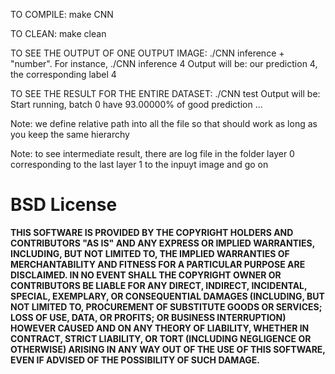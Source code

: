 TO COMPILE: make CNN

TO CLEAN: make clean

TO SEE THE OUTPUT OF ONE OUTPUT IMAGE: ./CNN inference + "number". For instance, ./CNN inference 4
	Output will be: our prediction 4, the corresponding label 4

TO SEE THE RESULT FOR THE ENTIRE DATASET: ./CNN test
	Output will be: Start running, batch 0 have 93.00000% of good prediction ... 

Note: we define relative path into all the file so that should work as long as you keep the same hierarchy

Note: to see intermediate result, there are log file in the folder layer
	0 corresponding to the last layer
	1 to the inpuyt image and go on 

# BSD License

**THIS SOFTWARE IS PROVIDED BY THE COPYRIGHT HOLDERS AND CONTRIBUTORS "AS IS" AND ANY EXPRESS OR IMPLIED WARRANTIES, INCLUDING, BUT NOT LIMITED TO, THE IMPLIED WARRANTIES OF MERCHANTABILITY AND FITNESS FOR A PARTICULAR PURPOSE ARE DISCLAIMED. IN NO EVENT SHALL THE COPYRIGHT OWNER OR CONTRIBUTORS BE LIABLE FOR ANY DIRECT, INDIRECT, INCIDENTAL, SPECIAL, EXEMPLARY, OR CONSEQUENTIAL DAMAGES (INCLUDING, BUT NOT LIMITED TO, PROCUREMENT OF SUBSTITUTE GOODS OR SERVICES; LOSS OF USE, DATA, OR PROFITS; OR BUSINESS INTERRUPTION) HOWEVER CAUSED AND ON ANY THEORY OF LIABILITY, WHETHER IN CONTRACT, STRICT LIABILITY, OR TORT (INCLUDING NEGLIGENCE OR OTHERWISE) ARISING IN ANY WAY OUT OF THE USE OF THIS SOFTWARE, EVEN IF ADVISED OF THE POSSIBILITY OF SUCH DAMAGE.**
